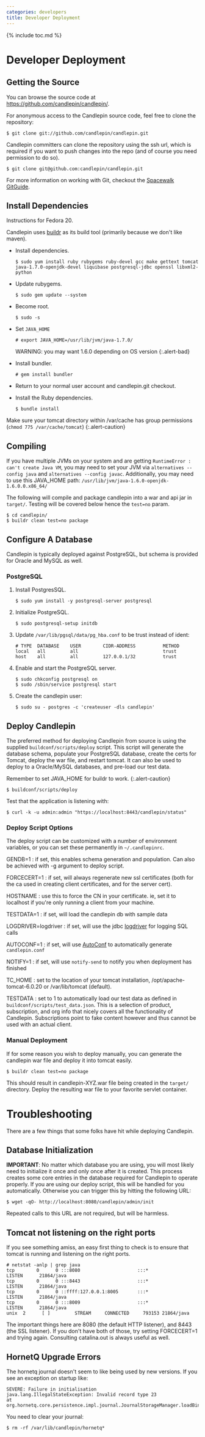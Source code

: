 ```yaml
---
categories: developers
title: Developer Deployment
---
```

{% include toc.md %}

# Developer Deployment

## Getting the Source

You can browse the source code at <https://github.com/candlepin/candlepin/>.

For anonymous access to the Candlepin source code, feel free to clone the repository:

```console
$ git clone git://github.com/candlepin/candlepin.git
```

Candlepin committers can clone the repository using the ssh url, which is
required if you want to push changes into the repo (and of course you need
permission to do so).

```console
$ git clone git@github.com:candlepin/candlepin.git
```

For more information on working with Git, checkout the [Spacewalk](https://fedorahosted.org/spacewalk/) [GitGuide](https://fedorahosted.org/spacewalk/wiki/GitGuide).

## Install Dependencies

Instructions for Fedora 20.

Candlepin uses [buildr](http://buildr.apache.org) as its build tool
(primarily because we don't like maven).

* Install dependencies.

  ```console
  $ sudo yum install ruby rubygems ruby-devel gcc make gettext tomcat java-1.7.0-openjdk-devel liquibase postgresql-jdbc openssl libxml2-python
  ```

* Update rubygems.

  ```console
  $ sudo gem update --system
  ```

* Become root.

  ```console
  $ sudo -s
  ```

* Set `JAVA_HOME`

  ```console
  # export JAVA_HOME=/usr/lib/jvm/java-1.7.0/
  ```

  WARNING: you may want 1.6.0 depending on OS version
  {:.alert-bad}

* Install bundler.

  ```console
  # gem install bundler
  ```

* Return to your normal user account and candlepin.git checkout.
* Install the Ruby dependencies.

  ```console
  $ bundle install
  ```

Make sure your tomcat directory within /var/cache has group permissions (`chmod 775 /var/cache/tomcat`)
{:.alert-caution}

## Compiling

If you have multiple JVMs on your system and are getting `RuntimeError : can't
create Java VM`, you may need to set your JVM via `alternatives --config java`
and `alternatives --config javac`. Additionally, you may need to use this
JAVA_HOME path: `/usr/lib/jvm/java-1.6.0-openjdk-1.6.0.0.x86_64/`

The following will compile and package candlepin into a war and api jar in `target/`.
Testing will be covered below hence the `test=no` param.

```console
$ cd candlepin/
$ buildr clean test=no package
```

## Configure A Database

Candlepin is typically deployed against PostgreSQL, but schema is provided for Oracle and MySQL as well.

### PostgreSQL

1. Install PostgresSQL.

   ```console
   $ sudo yum install -y postgresql-server postgresql
   ```

1. Initialize PostgreSQL.

   ```console
   $ sudo postgresql-setup initdb
   ```

1. Update `/var/lib/pgsql/data/pg_hba.conf` to be trust instead of ident:

   ```
   # TYPE  DATABASE    USER        CIDR-ADDRESS          METHOD
   local   all         all                               trust
   host    all         all         127.0.0.1/32          trust
   ```

1. Enable and start the PostgreSQL server.

   ```console
   $ sudo chkconfig postgresql on
   $ sudo /sbin/service postgresql start
   ```

1. Create the candlepin user:

   ```console
   $ sudo su - postgres -c 'createuser -dls candlepin'
   ```

## Deploy Candlepin

The preferred method for deploying Candlepin from source is using the
supplied `buildconf/scripts/deploy` script. This script will generate
the database schema, populate your PostgreSQL database, create the certs
for Tomcat, deploy the war file, and restart tomcat. It can also be used to deploy to a Oracle/MySQL databases, and pre-load our test data.

Remember to set JAVA_HOME for buildr to work.
{:.alert-caution}

```console
$ buildconf/scripts/deploy
```

Test that the application is listening with:

```console
$ curl -k -u admin:admin "https://localhost:8443/candlepin/status"
```

### Deploy Script Options

The deploy script can be customized with a number of environment variables, or you can set these permanently in ```~/.candlepinrc```.

GENDB=1
: if set, this enables schema generation and population. Can also be achieved with -g argument to deploy script.

FORCECERT=1
: if set, will always regenerate new ssl certificates (both for the ca used in
creating client certificates, and for the server cert).

HOSTNAME
: use this to force the CN in your certificate. ie, set it to localhost if
you're only running a client from your machine.

TESTDATA=1
: if set, will load the candlepin db with sample data

LOGDRIVER=logdriver
: if set, will use the jdbc [logdriver](logdriver.html) for logging SQL calls

AUTOCONF=1
: if set, will use [AutoConf](auto_conf.html) to automatically generate `candlepin.conf`

NOTIFY=1
: if set, will use `notify-send` to notify you when deployment has finished

TC_HOME
: set to the location of your tomcat installation, /opt/apache-tomcat-6.0.20 or /var/lib/tomcat (default).

TESTDATA
: set to 1 to automatically load our test data as defined in ```buildconf/scripts/test_data.json```. This is a selection of product, subscription, and org info that nicely covers all the functionality of Candlepin. Subscriptions point to fake content however and thus cannot be used with an actual client.

### Manual Deployment

If for some reason you wish to deploy manually, you can generate the candlepin war file and deploy it into tomcat easily.

```console
$ buildr clean test=no package
```

This should result in candlepin-XYZ.war file being created in the `target/` directory. Deploy the resulting war file to your favorite servlet container.

# Troubleshooting

There are a few things that some folks have hit while deploying Candlepin.

## Database Initialization

**IMPORTANT**: No matter which database you are using,  you will most likely
need to initialize it once and only once after it is created. This process
creates some core entries in the database required for Candlepin to operate
properly. If you are using our deploy script, this will be handled for you
automatically. Otherwise you can trigger this by hitting the following URL:

```console
$ wget -qO- http://localhost:8080/candlepin/admin/init
```

Repeated calls to this URL are not required, but will be harmless.

## Tomcat not listening on the right ports
If you see something amiss, an easy first thing to check is to ensure that
tomcat is running and listening on the right ports.

```console
# netstat -anlp | grep java
tcp        0      0 :::8080                     :::*                        LISTEN      21864/java
tcp        0      0 :::8443                     :::*                        LISTEN      21864/java
tcp        0      0 ::ffff:127.0.0.1:8005       :::*                        LISTEN      21864/java
tcp        0      0 :::8009                     :::*                        LISTEN      21864/java
unix  2      [ ]         STREAM     CONNECTED     793153 21864/java
```

The important things here are 8080 (the default HTTP listener), and 8443 (the
SSL listener). If you don't have both of those, try setting FORCECERT=1 and
trying again. Consulting catalina.out is always useful as well.

## HornetQ Upgrade Errors
The hornetq journal doesn't seem to like being used by new versions. If you see an exception on startup like:

```console
SEVERE: Failure in initialisation
java.lang.IllegalStateException: Invalid record type 23
at org.hornetq.core.persistence.impl.journal.JournalStorageManager.loadBindingJournal(JournalStorageManager.java:1527)
```

You need to clear your journal:

```console
$ rm -rf /var/lib/candlepin/hornetq*
```

